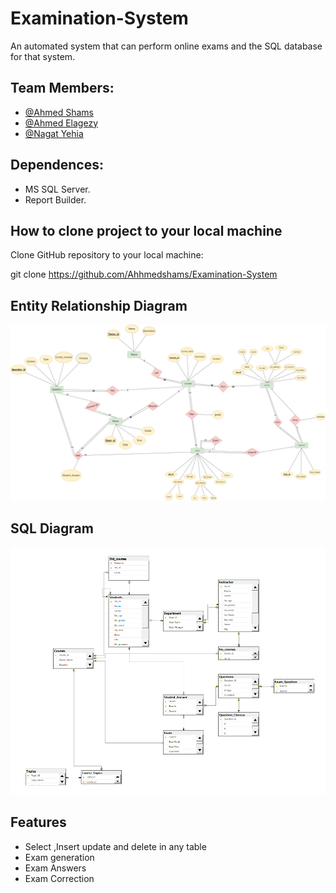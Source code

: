 # Examination-System

 An automated system that can perform online exams and the SQL database for that system.
 
 ## Team Members:
- [@Ahmed Shams](https://github.com/Ahhmedshams)
- [@Ahmed Elagezy](https://github.com/ahmed-elagezy)
- [@Nagat Yehia](https://github.com/NagatYehia)


## Dependences:

- MS SQL Server.
- Report Builder.


## How to clone project to your local machine

Clone GitHub repository to your local machine:

git clone https://github.com/Ahhmedshams/Examination-System

## Entity Relationship Diagram
![ERD](https://github.com/Ahhmedshams/Examination-System/blob/main/ERD/ERD.png)

## SQL Diagram
![Diagram](https://github.com/Ahhmedshams/Examination-System/blob/main/ERD/Digram.png)


## Features
- Select ,Insert update and delete in any table
- Exam generation
- Exam Answers 
- Exam Correction

